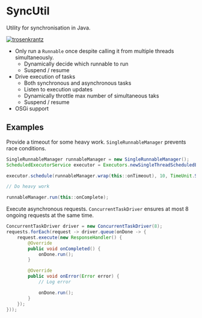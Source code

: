 # SyncUtil

Utility for synchronisation in Java.

[![trosenkrantz](https://circleci.com/gh/trosenkrantz/SyncUtil.svg?style=shield)](https://circleci.com/gh/trosenkrantz/SyncUtil)

- Only run a `Runnable` once despite calling it from multiple threads simultaneously.
  - Dynamically decide which runnable to run
  - Suspend / resume
- Drive execution of tasks
  - Both synchronous and asynchronous tasks
  - Listen to execution updates
  - Dynamically throttle max number of simultaneous taks
  - Suspend / resume
- OSGi support

## Examples
Provide a timeout for some heavy work. `SingleRunnableManager` prevents race conditions.
```java
SingleRunnableManager runnableManager = new SingleRunnableManager();
ScheduledExecutorService executor = Executors.newSingleThreadScheduledExecutor();

executor.schedule(runnableManager.wrap(this::onTimeout), 10, TimeUnit.SECONDS);

// Do heavy work

runnableManager.run(this::onComplete);
```

Execute asynchronous requests. `ConcurrentTaskDriver` ensures at most 8 ongoing requests at the same time.
```java
ConcurrentTaskDriver driver = new ConcurrentTaskDriver(8);
requests.forEach(request -> driver.queue(onDone -> {
    request.execute(new ResponseHandler() {
        @Override
        public void onCompleted() {
            onDone.run();
        }

        @Override
        public void onError(Error error) {
            // Log error

            onDone.run();
        }
    });
}));
```
